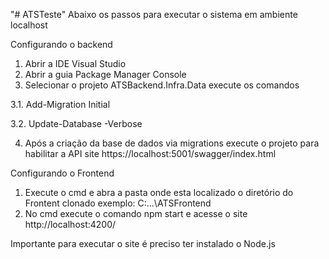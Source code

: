 "# ATSTeste" 
Abaixo os passos para executar o sistema em ambiente localhost

Configurando o backend
1.  Abrir a IDE Visual Studio 
2.  Abrir a guia Package Manager Console
3.  Selecionar o projeto ATSBackend.Infra.Data execute os comandos
  
  3.1.  Add-Migration Initial
  
  3.2.  Update-Database -Verbose

4.  Após a criação da base de dados via migrations execute o projeto para habilitar a API site https://localhost:5001/swagger/index.html

Configurando o Frontend
1. Execute o cmd e abra a pasta onde esta localizado o diretório do Frontent clonado exemplo:  C:\...\ATSFrontend
2. No cmd execute o comando npm start e acesse o site http://localhost:4200/ 

Importante para executar o site é preciso ter instalado o Node.js
